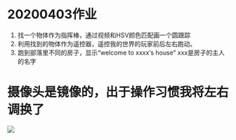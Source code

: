 # 20200403作业
1. 找一个物体作为指挥棒，通过视频和HSV颜色匹配画一个圆跟踪  
2. 利用找到的物体作为遥控器，遥控我的世界的玩家前后左右跑动。  
3. 跑到部落里不同的房子，显示“welcome to xxxx‘s house” xxx是房子的主人的名字 

# 摄像头是镜像的，出于操作习惯我将左右调换了
![](https://github.com/shiep18/EIS2020/blob/master/students/zengkexiang/20200403/trace.gif)
